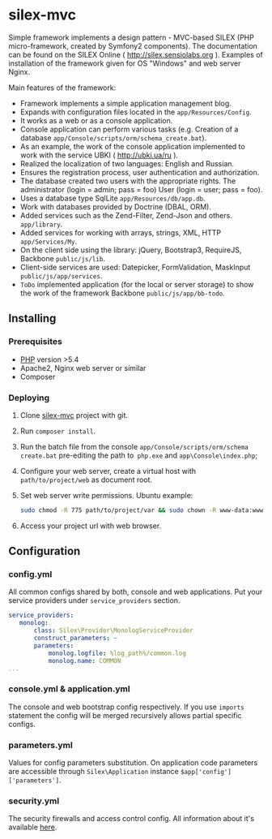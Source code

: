 # silex-mvc

Simple framework implements a design pattern - MVC-based SILEX (PHP micro-framework,
created by Symfony2 components). The documentation can be found on the SILEX
Online ( http://silex.sensiolabs.org ). Examples of installation of the framework given for OS "Windows"
and web server Nginx.

Main features of the framework:
* Framework implements a simple application management blog.
* Expands with configuration files located in the `app/Resources/Сonfig`.
* It works as a web or as a console application.
* Console application can perform various tasks (e.g. Creation of a database `app/Console/scripts/orm/schema_create.bat`).
* As an example, the work of the console application implemented to work with the service UBKI ( http://ubki.ua/ru ).
* Realized the localization of two languages: English and Russian.
* Ensures the registration process, user authentication and authorization.
* The database created two users with the appropriate rights. The administrator (login = admin; pass = foo) User (login = user; pass = foo).
* Uses a database type SqlLite `app/Resources/db/app.db`.
* Work with databases provided by Doctrine (DBAL, ORM).
* Added services such as the Zend-Filter, Zend-Json and others. `app/library`.
* Added services for working with arrays, strings, XML, HTTP `app/Services/My`.
* On the client side using the library: jQuery, Bootstrap3, RequireJS, Backbone `public/js/lib`.
* Client-side services are used: Datepicker, FormValidation, MaskInput `public/js/app/services`.
* `ToDo` implemented application (for the local or server storage) to show the work of the framework Backbone `public/js/app/bb-todo`.

## Installing

### Prerequisites

- [PHP]( http://php.net ) version >5.4
- Apache2, Nginx web server or similar
- Composer

### Deploying

1. Clone [silex-mvc]( https://github.com/bsa-git/silex-mvc ) project with git.
2. Run `composer install`.
3. Run the batch file from the console `app/Console/scripts/orm/schema create.bat` 
   pre-editing the path to` php.exe` and `app\Console\index.php`;
4. Configure your web server, create a virtual host with `path/to/project/web` as
document root.
5. Set web server write permissions.
    Ubuntu example:
    ```bash
    sudo chmod -R 775 path/to/project/var && sudo chown -R www-data:www-data path/to/project/var
    ```

6. Access your project url with web browser.

## Configuration

### config.yml
All common configs shared by both, console and web applications. Put your service
providers under `service_providers` section.

 ```yaml
 service_providers:
    monolog:
        class: Silex\Provider\MonologServiceProvider
        construct_parameters: ~
        parameters:
            monolog.logfile: %log_path%/common.log
            monolog.name: COMMON
 ...
 ```

### console.yml \& application.yml
The console and web bootstrap config respectively. If you use `imports` statement
the config will be merged recursively allows partial specific configs.

### parameters.yml
Values for config parameters substitution. On application code parameters are 
accessible through `Silex\Application` instance `$app['config']['parameters']`.

### security.yml
The security firewalls and access control config. All information about it's available
[here]( http://silex.sensiolabs.org/doc/providers/security.html ).
